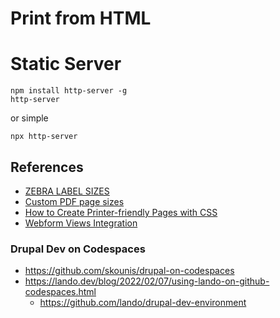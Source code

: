 # Print from HTML

# Static Server
```
npm install http-server -g 
http-server
```
or simple

```
npx http-server
```

## References
* [ZEBRA LABEL SIZES](https://www.labelvalue.com/zebra-label-sizes)
* [Custom PDF page sizes](https://answers.microsoft.com/en-us/windows/forum/all/microsoft-print-to-pdf-custom-paper-sizes-possible/90ed3d48-1ece-4ca5-8d3b-ff0af24a7b37)
* [How to Create Printer-friendly Pages with CSS](https://www.sitepoint.com/css-printer-friendly-pages/)
* [Webform Views Integration](https://www.drupal.org/project/webform_views)



### Drupal Dev on Codespaces
* https://github.com/skounis/drupal-on-codespaces
* https://lando.dev/blog/2022/02/07/using-lando-on-github-codespaces.html
     * https://github.com/lando/drupal-dev-environment